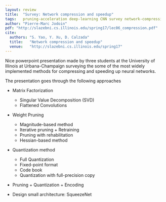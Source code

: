```yaml
---
layout: review
title:  "Survey: Network compression and speedup"
tags:   pruning-acceleration deep-learning CNN survey network-compression network-pruning
author: "Pierre-Marc Jodoin"
pdf: "http://slazebni.cs.illinois.edu/spring17/lec06_compression.pdf"
cite:
  authors: "S. Yao, Y. Xu, D. Calzada"
  title:   "Network compression and speedup"
  venue:   "http://slazebni.cs.illinois.edu/spring17"
---
```


Nice powerpoint presentation made by three students at the University of Illinois at Urbana-Champaign surveying the some of the most widely implemented methods for compressing and speeding up neural networks. 

The presentation goes through the following approaches

* Matrix Factorization
	* Singular Value Decomposition (SVD)
	* Flattened Convolutions

* Weight Pruning
	* Magnitude-based method
	* Iterative pruning + Retraining
	* Pruning with rehabilitation
	* Hessian-based method

* Quantization method
	* Full Quantization
	* Fixed-point format
	* Code book
	* Quantization with full-precision copy

* Pruning + Quantization + Encoding 

* Design small architecture: SqueezeNet


